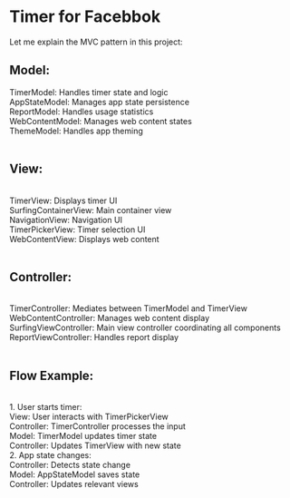 # Timer for Facebbok

Let me explain the MVC pattern in this project:
<br>
<h2>Model:</h2>
TimerModel: Handles timer state and logic <br>
AppStateModel: Manages app state persistence <br>
ReportModel: Handles usage statistics <br>
WebContentModel: Manages web content states <br>
ThemeModel: Handles app theming <br>
<br>
<h2>View:</h2>
<br>
TimerView: Displays timer UI <br>
SurfingContainerView: Main container view <br>
NavigationView: Navigation UI <br>
TimerPickerView: Timer selection UI <br>
WebContentView: Displays web content <br>
<br>
<h2>Controller:</h2>
<br>
TimerController: Mediates between TimerModel and TimerView <br>
WebContentController: Manages web content display <br>
SurfingViewController: Main view controller coordinating all components <br>
ReportViewController: Handles report display <br>
<br>
<h2>Flow Example:</h2>
<br>
1. User starts timer: <br>
View: User interacts with TimerPickerView <br>
Controller: TimerController processes the input <br>
Model: TimerModel updates timer state <br>
Controller: Updates TimerView with new state <br>
2. App state changes: <br>
Controller: Detects state change <br>
Model: AppStateModel saves state <br>
Controller: Updates relevant views <br>
